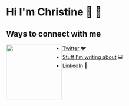 # Hi I'm Christine 👋 👩‍

## Ways to connect with me
<img align="left" width="150" height="150" src="https://github.com/ChrisZie/ChrisZie/blob/main/octochristine/octochristine.gif?raw=true"></a>
- <a href="https://github.com/ChrisZie">Twitter</a> 🐦
- <a href="https://dev.to/chriszie">Stuff I'm writing about</a> 💻
- <a href="https://www.linkedin.com/in/chriszie">LinkedIn</a> 💼


<!--
**ChrisZie/ChrisZie** is a ✨ _special_ ✨ repository because its `README.md` (this file) appears on your GitHub profile.

Here are some ideas to get you started:

- 🔭 I’m currently working on ...
- 🌱 I’m currently learning ...
- 👯 I’m looking to collaborate on ...
- 🤔 I’m looking for help with ...
- 💬 Ask me about ...
- 📫 How to reach me: ...
- 😄 Pronouns: ...
- ⚡ Fun fact: ...
-->
